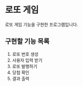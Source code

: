 # 로또 게임

로또 게임 기능을 구현한 프로그램입니다.

## 구현할 기능 목록

1. 로또 번호 생성
2. 사용자 입력 받기
3. 로또 발행하기
4. 당첨 확인
5. 결과 출력